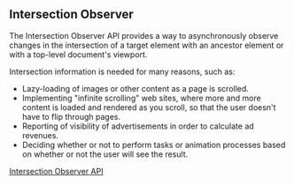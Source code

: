 ## Intersection Observer
The Intersection Observer API provides a way to asynchronously observe changes in the intersection of a target element with an ancestor element or with a top-level document's viewport.

Intersection information is needed for many reasons, such as:
* Lazy-loading of images or other content as a page is scrolled.
* Implementing "infinite scrolling" web sites, where more and more content is loaded and rendered as you scroll, so that the user doesn't have to flip through pages.
* Reporting of visibility of advertisements in order to calculate ad revenues.
* Deciding whether or not to perform tasks or animation processes based on whether or not the user will see the result.

[Intersection Observer API
](https://developer.mozilla.org/en-US/docs/Web/API/Intersection_Observer_API)
